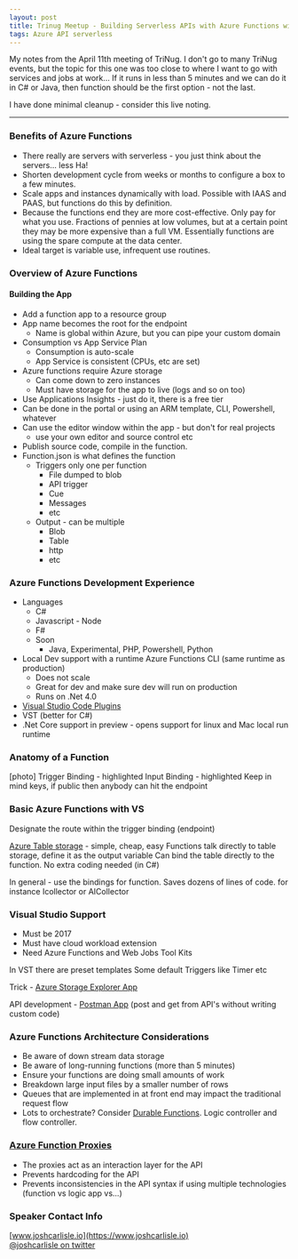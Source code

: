 ```yaml
---
layout: post
title: Trinug Meetup - Building Serverless APIs with Azure Functions with Josh Carlisle
tags: Azure API serverless
---
```


My notes from the April 11th meeting of TriNug. I don't go to many TriNug events, but the topic for this one was too close to where I want to go with services and jobs at work... If it runs in less than 5 minutes and we can do it in C# or Java, then function should be the first option - not the last. 

I have done minimal cleanup - consider this live noting. 

* * *

### Benefits of Azure Functions

-   There really are servers with serverless - you just think about the servers... less Ha!  
-   Shorten development cycle from weeks or months to configure a box to a few minutes.  
-   Scale apps and instances dynamically with load. Possible with IAAS and PAAS, but functions do this by definition.
-   Because the functions end they are more cost-effective. Only pay for what you use. Fractions of pennies at low volumes, but at a certain point they may be more expensive than a full VM.  Essentially functions are using the spare compute at the data center.  
-   Ideal target is variable use, infrequent use routines.

### Overview of Azure Functions

#### Building the App

-   Add a function app to a resource group
-   App name becomes the root for the endpoint
    -   Name is global within Azure, but you can pipe your custom domain
-   Consumption vs App Service Plan
    -   Consumption is auto-scale
    -   App Service is consistent (CPUs, etc are set)
-   Azure functions require Azure storage
    -   Can come down to zero instances
    -   Must have storage for the app to live (logs and so on too)
-   Use Applications Insights - just do it, there is a free tier
-   Can be done in the portal or using an ARM template, CLI, Powershell, whatever
-   Can use the editor window within the app - but don't for real projects
    -   use your own editor and source control etc
-   Publish source code, compile in the function.
-   Function.json is what defines the function
    -   Triggers only one per function 
        -   File dumped to blob
        -   API trigger
        -   Cue
        -   Messages
        -   etc
    -   Output - can be multiple
        -   Blob
        -   Table
        -   http
        -   etc

### Azure Functions Development Experience

-   Languages
    -   C#
    -   Javascript - Node
    -   F#
    -   Soon
        -   Java, Experimental, PHP, Powershell, Python
-   Local Dev support with a runtime Azure Functions CLI (same runtime as production)
    -   Does not scale
    -   Great for dev and make sure dev will run on production
    -   Runs on .Net 4.0
-   [Visual Studio Code Plugins](https://marketplace.visualstudio.com/items?itemName=ms-Azuretools.vscode-Azurefunctions)
-   VST (better for C#)
-   .Net Core support in preview - opens support for linux and Mac local run runtime

### Anatomy of a Function

[photo]
Trigger Binding - highlighted
Input Binding - highlighted
Keep in mind keys, if public then anybody can hit the endpoint

### Basic Azure Functions with VS

Designate the route within the trigger binding (endpoint)

[Azure Table storage](https://Azure.microsoft.com/en-us/services/storage/tables/) - simple, cheap, easy
Functions talk directly to table storage, define it as the output variable
Can bind the table directly to the function. No extra coding needed (in C#)

In general - use the bindings for function. Saves dozens of lines of code.
      for instance Icollector or AICollector

### Visual Studio Support

-   Must be 2017
-   Must have cloud workload extension
-   Need Azure Functions and Web Jobs Tool Kits

In VST there are preset templates
    Some default Triggers like Timer etc

Trick - [Azure Storage Explorer App](https://Azure.microsoft.com/en-us/features/storage-explorer/)

API development - [Postman App](https://www.getpostman.com/apps) (post and get from API's without writing custom code)

### Azure Functions Architecture Considerations

-   Be aware of down stream data storage
-   Be aware of long-running functions (more than 5 minutes)
-   Ensure your functions are doing small amounts of work 
-   Breakdown large input files by a smaller number of rows
-   Queues that are implemented in at front end may impact the traditional request flow
-   Lots to orchestrate? Consider [Durable Functions](https://docs.microsoft.com/en-us/Azure/Azure-functions/durable-functions-install). Logic controller and flow controller.

### [Azure Function Proxies](https://Azure.microsoft.com/en-us/updates/announcing-Azure-functions-proxies-in-public-preview/)

-   The proxies act as an interaction layer for the API
-   Prevents hardcoding for the API
-   Prevents inconsistencies in the API syntax if using multiple technologies (function vs logic app vs...)

### Speaker Contact Info

[www.joshcarlisle.io](https://www.joshcarlisle.io)  
[@joshcarlisle on twitter](https://twitter.com/joshcarlisle)
